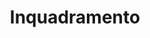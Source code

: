 ---
layout: post
title:  "Inquadramento"
categories: descrizione-generale

descrizione:
  In questo paragrafo si riporta il confronto del sistema con altri prodotti simili. Se il prodotto è indipendente e self-contained deve essere esplicitamente dichiarato. Altrimenti, è necessario specificare le relazioni che intercorrono tra il prodotto definito dal SRS ed altri prodotti.
---